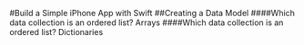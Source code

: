 #Build a Simple iPhone App with Swift
##Creating a Data Model
####Which data collection is an ordered list?
Arrays
####Which data collection is an ordered list?
Dictionaries